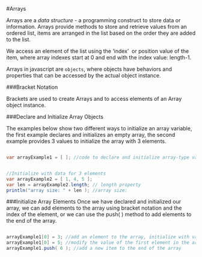 #Arrays

Arrays are a _data structure_ - a programming construct to store data or information.Arrays provide methods to store and retrieve values from an ordered list, items are arranged in the list based on the order they are added to the list.

We access an element of the list using the ‘index’  or position value of the item, where array indexes start at 0 and end with the index value: length-1.Arrays in javascript are `objects`, where objects have behaviors and properties that can be accessed by the actual object instance.

###Bracket Notation

Brackets are used to create Arrays and to access elements of an Array object instance.

###Declare and Initialize Array Objects

The examples below show two different ways to initialize an array variable, the first example declares and initializes an empty array, the second example provides 3 values to initialize the array with 3 elements.


```java

var arrayExample1 = [ ]; //code to declare and initialize array-type variable.

//Initialize with data for 3 elements
var arrayExample2 = [ 1, 4, 5 ];
var len = arrayExample2.length; // length property
println("array size: " + len ); //array size: 
```

###Initialize Array ElementsOnce we have declared and initialized our array, we can add elements to the array using bracket notation and the index of the element, or we can use the push( ) method to add elements to the end of the array.


```java

arrayExample1[0] = 3; //add an element to the array, initialize with value 3
arrayExample1[0] = 5; //modify the value of the first element in the array
arrayExample1.push( 6 ); //add a new item to the end of the array

```


